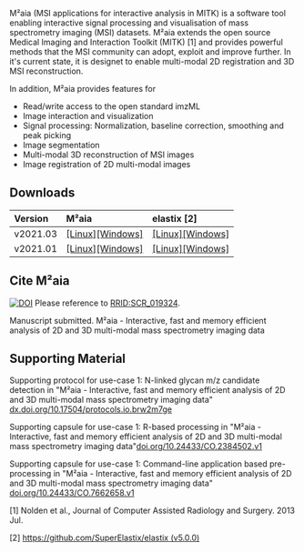 M²aia (MSI applications for interactive analysis in MITK) is a software tool enabling interactive signal processing and visualisation of mass spectrometry imaging (MSI) datasets. M²aia extends the open source Medical Imaging and Interaction Toolkit (MITK) [1] and provides powerful methods that the MSI community can adopt, exploit and improve further. In it's current state, it is designet to enable multi-modal 2D registration and 3D MSI reconstruction.

In addition, M²aia provides features for 

* Read/write access to the open standard imzML
* Image interaction and visualization
* Signal processing: Normalization, baseline correction, smoothing and peak picking
* Image segmentation
* Multi-modal 3D reconstruction of MSI images 
* Image registration of 2D multi-modal images 


Downloads
---------

| Version       | M²aia             |   elastix [2]  |
|:--------------|:------------------|:------------------|
| v2021.03     | [\[Linux\]](https://github.com/jtfcordes/M2aia/releases/download/v2021.03.00/M2aia-2021.03.00-linux-x86_64.tar.gz)[\[Windows\]](https://github.com/jtfcordes/M2aia/releases/download/v2021.03.00/M2aia-2021.03.00-windows-x86_64.exe)|[\[Linux\]](https://github.com/SuperElastix/elastix/releases/download/5.0.1/elastix-5.0.1-linux.tar.bz2)[\[Windows\]](https://github.com/SuperElastix/elastix/releases/download/5.0.1/elastix-5.0.1-win64.zip)|
| v2021.01     | [\[Linux\]](https://github.com/jtfcordes/M2aia/releases/download/v2021.01.01/M2aia-2021.01.01-linux-x86_64.tar.gz)[\[Windows\]](https://github.com/jtfcordes/M2aia/releases/download/v2021.01.01/M2aia-2021.01.01-windows-x86_64.exe)|[\[Linux\]](https://github.com/SuperElastix/elastix/releases/download/5.0.1/elastix-5.0.1-linux.tar.bz2)[\[Windows\]](https://github.com/SuperElastix/elastix/releases/download/5.0.1/elastix-5.0.1-win64.zip)|


Cite M²aia
----------

[![DOI](https://zenodo.org/badge/314852965.svg)](https://zenodo.org/badge/latestdoi/314852965)
Please reference to [RRID:SCR_019324](https://scicrunch.org/resolver/RRID:SCR_019324).

Manuscript submitted. M²aia - Interactive, fast and memory efficient analysis of 2D and 3D multi-modal mass spectrometry imaging data


Supporting Material
-------------------

Supporting protocol for use-case 1: N-linked glycan m/z candidate detection in "M²aia - Interactive, fast and memory efficient analysis of 2D and 3D multi-modal mass spectrometry imaging data" [dx.doi.org/10.17504/protocols.io.brw2m7ge](http://dx.doi.org/10.17504/protocols.io.brw2m7ge)

Supporting capsule for use-case 1: R-based processing in "M²aia - Interactive, fast and memory efficient analysis of 2D and 3D multi-modal mass spectrometry imaging data"[doi.org/10.24433/CO.2384502.v1](https://doi.org/10.24433/CO.2384502.v1)

Supporting capsule for use-case 1: Command-line application based pre-processing in "M²aia - Interactive, fast and memory efficient analysis of 2D and 3D multi-modal mass spectrometry imaging data" [doi.org/10.24433/CO.7662658.v1](https://doi.org/10.24433/CO.7662658.v1)




[1] Nolden et al., Journal of Computer Assisted Radiology and Surgery. 2013 Jul.

[2] [https://github.com/SuperElastix/elastix (v5.0.0)](https://github.com/SuperElastix/elastix)
